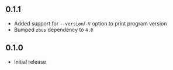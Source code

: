 0.1.1
-----
- Added support for `--version`/`-V` option to print program version
- Bumped `zbus` dependency to `4.0`


0.1.0
-----
- Initial release
